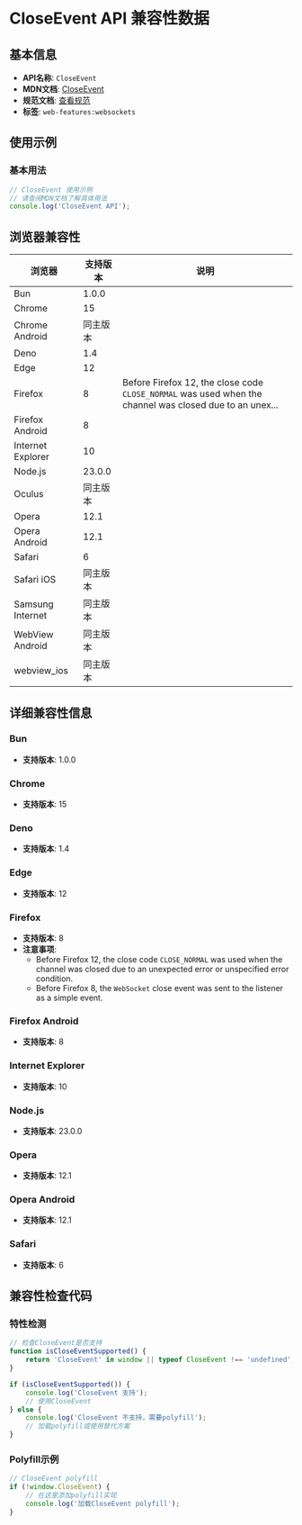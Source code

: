 # CloseEvent API 兼容性数据

## 基本信息

- **API名称**: `CloseEvent`
- **MDN文档**: [CloseEvent](https://developer.mozilla.org/docs/Web/API/CloseEvent)
- **规范文档**: [查看规范](https://websockets.spec.whatwg.org/#the-closeevent-interface)
- **标签**: `web-features:websockets`

## 使用示例

### 基本用法

```javascript
// CloseEvent 使用示例
// 请查阅MDN文档了解具体用法
console.log('CloseEvent API');
```

## 浏览器兼容性

| 浏览器 | 支持版本 | 说明 |
|--------|----------|------|
| Bun | 1.0.0 |  |
| Chrome | 15 |  |
| Chrome Android | 同主版本 |  |
| Deno | 1.4 |  |
| Edge | 12 |  |
| Firefox | 8 | Before Firefox 12, the close code `CLOSE_NORMAL` was used when the channel was closed due to an unex... |
| Firefox Android | 8 |  |
| Internet Explorer | 10 |  |
| Node.js | 23.0.0 |  |
| Oculus | 同主版本 |  |
| Opera | 12.1 |  |
| Opera Android | 12.1 |  |
| Safari | 6 |  |
| Safari iOS | 同主版本 |  |
| Samsung Internet | 同主版本 |  |
| WebView Android | 同主版本 |  |
| webview_ios | 同主版本 |  |

## 详细兼容性信息

### Bun

- **支持版本**: 1.0.0

### Chrome

- **支持版本**: 15

### Deno

- **支持版本**: 1.4

### Edge

- **支持版本**: 12

### Firefox

- **支持版本**: 8
- **注意事项**:
  - Before Firefox 12, the close code `CLOSE_NORMAL` was used when the channel was closed due to an unexpected error or unspecified error condition.
  - Before Firefox 8, the `WebSocket` close event was sent to the listener as a simple event.

### Firefox Android

- **支持版本**: 8

### Internet Explorer

- **支持版本**: 10

### Node.js

- **支持版本**: 23.0.0

### Opera

- **支持版本**: 12.1

### Opera Android

- **支持版本**: 12.1

### Safari

- **支持版本**: 6

## 兼容性检查代码

### 特性检测

```javascript
// 检查CloseEvent是否支持
function isCloseEventSupported() {
    return 'CloseEvent' in window || typeof CloseEvent !== 'undefined';
}

if (isCloseEventSupported()) {
    console.log('CloseEvent 支持');
    // 使用CloseEvent
} else {
    console.log('CloseEvent 不支持，需要polyfill');
    // 加载polyfill或使用替代方案
}
```

### Polyfill示例

```javascript
// CloseEvent polyfill
if (!window.CloseEvent) {
    // 在这里添加polyfill实现
    console.log('加载CloseEvent polyfill');
}
```

